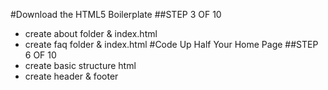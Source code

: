 #Download the HTML5 Boilerplate
##STEP 3 OF 10
- create about folder & index.html
- create faq folder & index.html
#Code Up Half Your Home Page
##STEP 6 OF 10
- create basic structure html
- create header & footer
